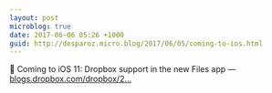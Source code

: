 ```yaml
---
layout: post
microblog: true
date: 2017-06-06 05:26 +1000
guid: http://desparoz.micro.blog/2017/06/05/coming-to-ios.html
---
```

🔗 Coming to iOS 11: Dropbox support in the new Files app — [blogs.dropbox.com/dropbox/2...](https://blogs.dropbox.com/dropbox/2017/06/ios-11-files-app-integration/)
